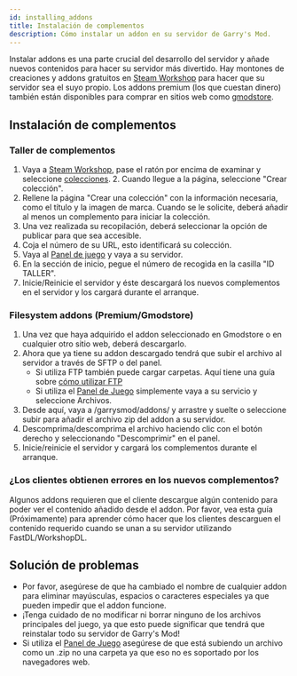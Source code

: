 ```yaml
---
id: installing_addons
title: Instalación de complementos
description: Cómo instalar un addon en su servidor de Garry's Mod.
---
```


Instalar addons es una parte crucial del desarrollo del servidor y añade nuevos contenidos para hacer su servidor más divertido. Hay montones de creaciones y addons gratuitos en [Steam Workshop](https://steamcommunity.com/app/4000/workshop/) para hacer que su servidor sea el suyo propio. Los addons premium (los que cuestan dinero) también están disponibles para comprar en sitios web como [gmodstore](https://gmodstore.com).

## Instalación de complementos
### Taller de complementos
1. Vaya a [Steam Workshop](https://steamcommunity.com/app/4000/workshop/), pase el ratón por encima de examinar y seleccione [colecciones](https://steamcommunity.com/workshop/browse/?appid=4000&browsesort=trend&section=collections). 2. Cuando llegue a la página, seleccione "Crear colección".
2. Rellene la página "Crear una colección" con la información necesaria, como el título y la imagen de marca. Cuando se le solicite, deberá añadir al menos un complemento para iniciar la colección.
3. Una vez realizada su recopilación, deberá seleccionar la opción de publicar para que sea accesible.
4. Coja el número de su URL, esto identificará su colección.
5. Vaya al [Panel de juego](https://hrzn.link/panel) y vaya a su servidor.
6. En la sección de inicio, pegue el número de recogida en la casilla "ID TALLER".
7. Inicie/Reinicie el servidor y éste descargará los nuevos complementos en el servidor y los cargará durante el arranque.

### Filesystem addons (Premium/Gmodstore)
1. Una vez que haya adquirido el addon seleccionado en Gmodstore o en cualquier otro sitio web, deberá descargarlo.
2. Ahora que ya tiene su addon descargado tendrá que subir el archivo al servidor a través de SFTP o del panel.
   - Si utiliza FTP también puede cargar carpetas. Aquí tiene una guía sobre [cómo utilizar FTP](https://docs.hrznhosting.com/knowledgebase/general/using_ftp)
   - Si utiliza el [Panel de Juego](https://hrzn.link/panel) simplemente vaya a su servicio y seleccione Archivos.
5. Desde aquí, vaya a /garrysmod/addons/ y arrastre y suelte o seleccione subir para añadir el archivo zip del addon a su servidor.
6. Descomprima/descomprima el archivo haciendo clic con el botón derecho y seleccionando "Descomprimir" en el panel.
7. Inicie/reinicie el servidor y cargará los complementos durante el arranque.

### ¿Los clientes obtienen errores en los nuevos complementos?
Algunos addons requieren que el cliente descargue algún contenido para poder ver el contenido añadido desde el addon. Por favor, vea esta guía (Próximamente) para aprender cómo hacer que los clientes descarguen el contenido requerido cuando se unan a su servidor utilizando FastDL/WorkshopDL.

## Solución de problemas
* Por favor, asegúrese de que ha cambiado el nombre de cualquier addon para eliminar mayúsculas, espacios o caracteres especiales ya que pueden impedir que el addon funcione.
* ¡Tenga cuidado de no modificar ni borrar ninguno de los archivos principales del juego, ya que esto puede significar que tendrá que reinstalar todo su servidor de Garry's Mod!
* Si utiliza el [Panel de Juego](https://hrzn.link/panel) asegúrese de que está subiendo un archivo como un .zip no una carpeta ya que eso no es soportado por los navegadores web.